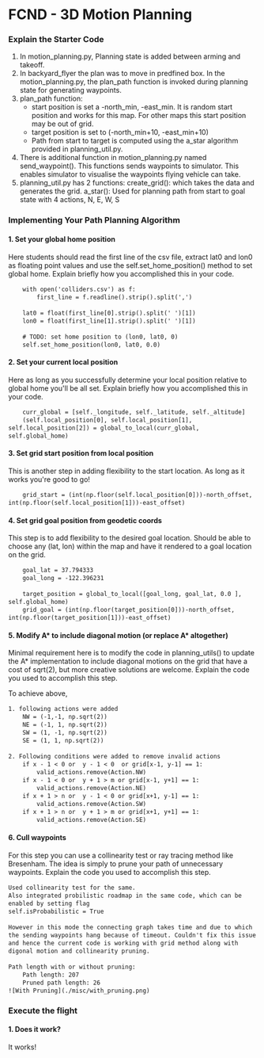 # FCND - 3D Motion Planning

### Explain the Starter Code
1. In motion_planning.py, Planning state is added between arming and takeoff. 
2. In backyard_flyer the plan was to move in predfined box. In the motion_planning.py, the plan_path function is invoked during planning state for generating waypoints.
3. plan_path function:
	- start position is set a -north_min, -east_min. It is random start position and works for this map. For other maps this start position may be out of grid. 
	- target position is set to (-north_min+10, -east_min+10)
	- Path from start to target is computed using the a_star algorithm provided in planning_util.py.
5. There is additional function in motion_planning.py named send_waypoint(). This functions sends waypoints to simulator. This enables simulator to visualise the waypoints flying vehicle can take.
6. planning_util.py has 2 functions:
	create_grid(): which takes the data and generates the grid. 
	a_star(): Used for planning path from start to goal state with 4 actions, N, E, W, S

### Implementing Your Path Planning Algorithm

#### 1. Set your global home position
Here students should read the first line of the csv file, extract lat0 and lon0 as floating point values and use the self.set_home_position() method to set global home. Explain briefly how you accomplished this in your code.

        with open('colliders.csv') as f:
            first_line = f.readline().strip().split(',')
    
        lat0 = float(first_line[0].strip().split(' ')[1])
        lon0 = float(first_line[1].strip().split(' ')[1])
        
        # TODO: set home position to (lon0, lat0, 0)
        self.set_home_position(lon0, lat0, 0.0)

#### 2. Set your current local position
Here as long as you successfully determine your local position relative to global home you'll be all set. Explain briefly how you accomplished this in your code.
	
		curr_global = [self._longitude, self._latitude, self._altitude]
	    (self.local_position[0], self.local_position[1], self.local_position[2]) = global_to_local(curr_global, self.global_home)

#### 3. Set grid start position from local position
This is another step in adding flexibility to the start location. As long as it works you're good to go!
	
		grid_start = (int(np.floor(self.local_position[0]))-north_offset, int(np.floor(self.local_position[1]))-east_offset)
   

#### 4. Set grid goal position from geodetic coords
This step is to add flexibility to the desired goal location. Should be able to choose any (lat, lon) within the map and have it rendered to a goal location on the grid.

		goal_lat = 37.794333
        goal_long = -122.396231
        
        target_position = global_to_local([goal_long, goal_lat, 0.0 ], self.global_home)
        grid_goal = (int(np.floor(target_position[0]))-north_offset, int(np.floor(target_position[1]))-east_offset)


#### 5. Modify A* to include diagonal motion (or replace A* altogether)
Minimal requirement here is to modify the code in planning_utils() to update the A* implementation to include diagonal motions on the grid that have a cost of sqrt(2), but more creative solutions are welcome. Explain the code you used to accomplish this step.

To achieve above,

	1. following actions were added
		NW = (-1,-1, np.sqrt(2))
	   	NE = (-1, 1, np.sqrt(2))
	    SW = (1, -1, np.sqrt(2))
	    SE = (1, 1, np.sqrt(2))

	2. Following conditions were added to remove invalid actions
		if x - 1 < 0 or  y - 1 < 0  or grid[x-1, y-1] == 1:
	        valid_actions.remove(Action.NW)
	    if x - 1 < 0 or  y + 1 > m or grid[x-1, y+1] == 1:
	        valid_actions.remove(Action.NE)
	    if x + 1 > n or  y - 1 < 0 or grid[x+1, y-1] == 1:
	        valid_actions.remove(Action.SW)
	    if x + 1 > n or  y + 1 > m or grid[x+1, y+1] == 1:
	        valid_actions.remove(Action.SE)


#### 6. Cull waypoints 
For this step you can use a collinearity test or ray tracing method like Bresenham. The idea is simply to prune your path of unnecessary waypoints. Explain the code you used to accomplish this step.
		
		
	Used collinearity test for the same.
	Also integrated probilistic roadmap in the same code, which can be enabled by setting flag
	self.isProbabilistic = True
		
	However in this mode the connecting graph takes time and due to which the sending waypoints hang because of timeout. Couldn't fix this issue and hence the current code is working with grid method along with digonal motion and collinearity pruning.
		
	Path length with or without pruning:
		Path length: 207
		Pruned path length: 26
	![With Pruning](./misc/with_pruning.png) 

### Execute the flight
#### 1. Does it work?
It works!